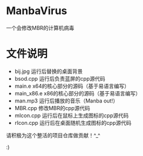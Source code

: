 # ManbaVirus

一个会修改MBR的计算机病毒

# 文件说明

- bij.jpg 运行后替换的桌面背景
- bsod.cpp 运行后负责蓝屏的cpp源代码
- main.e x64的核心部分的源码（基于易语言编写）
- main_x86.e x86的核心部分的源码（基于易语言编写）
- man.mp3 运行后播放的音乐（Manba out!）
- MBR.cpp 修改MBR的cpp源代码
- mIcon.cpp 运行后在鼠标上生成图标的cpp源代码
- rIcon.cpp 运行后在桌面随机生成图标的cpp源代码

请积极为这个整活的项目仓库做贡献！^_^

:)
